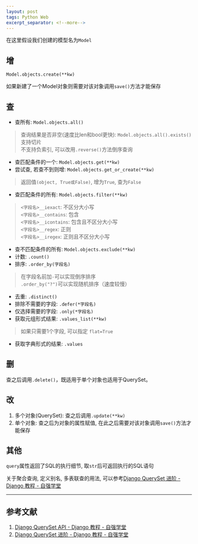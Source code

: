 ```yaml
---
layout: post
tags: Python Web
excerpt_separator: <!--more-->
---
```


在这里假设我们创建的模型名为`Model`

## 增
`Model.objects.create(**kw)`

如果新建了一个Model对象则需要对该对象调用`save()`方法才能保存
<!--more-->

## 查
- 查所有: `Model.objects.all()`
> 查询结果是否非空(速度比len和bool更快): `Model.objects.all().exists()`<br>
  支持切片<br>
  不支持负索引, 可以改用`.reverse()`方法倒序查询<br>
- 查匹配条件的一个: `Model.objects.get(**kw)`
- 尝试查, 若查不到则增: `Model.objects.get_or_create(**kw)`
> 返回值`(object, True或False)`, 增为`True`, 查为`False`
- 查匹配条件的所有: `Model.objects.filter(**kw)`
> `<字段名>__iexact`: 不区分大小写<br>
  `<字段名>__contains`: 包含<br>
  `<字段名>__icontains`: 包含且不区分大小写<br>
  `<字段名>__regex`: 正则<br>
  `<字段名>__iregex`: 正则且不区分大小写<br>
- 查不匹配条件的所有: `Model.objects.exclude(**kw)`
- 计数: `.count()`
- 排序: `.order_by(字段名)`
> 在字段名前加`-`可以实现倒序排序<br>
`.order_by("?")`可以实现随机排序（速度较慢）
- 去重: `.distinct()`
- 排除不需要的字段: `.defer(*字段名)`
- 仅选择需要的字段: `.only(*字段名)`
- 获取元组形式结果: `.values_list(**kw)`
> 如果只需要1个字段, 可以指定 `flat=True`
- 获取字典形式的结果: `.values`

## 删
查之后调用`.delete()`，既适用于单个对象也适用于QuerySet。

## 改
1. 多个对象(QuerySet): 查之后调用`.update(**kw)`
2. 单个对象: 查之后为对象的属性赋值, 在此之后需要对该对象调用`save()`方法才能保存

## 其他

`query`属性返回了SQL的执行细节, 取`str`后可返回执行的SQL语句

关于聚合查询, 定义别名, 多表联查的用法, 可以参考[Django QuerySet 进阶 - Django 教程 - 自强学堂](https://code.ziqiangxuetang.com/django/django-queryset-advance.html)

------

## 参考文献
1. [Django QuerySet API - Django 教程 - 自强学堂](https://code.ziqiangxuetang.com/django/django-queryset-api.html)
2. [Django QuerySet 进阶 - Django 教程 - 自强学堂](https://code.ziqiangxuetang.com/django/django-queryset-advance.html)
